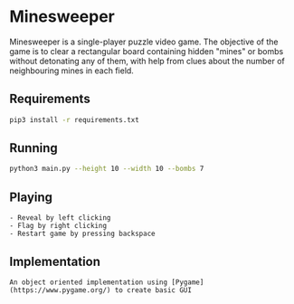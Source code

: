 # Minesweeper

Minesweeper is a single-player puzzle video game. The objective of the game is to clear a rectangular board containing hidden "mines" or bombs without detonating any of them, with help from clues about the number of neighbouring mines in each field.

## Requirements

```sh
pip3 install -r requirements.txt
```

## Running

```sh
python3 main.py --height 10 --width 10 --bombs 7
```

## Playing

    - Reveal by left clicking
    - Flag by right clicking
    - Restart game by pressing backspace

## Implementation

    An object oriented implementation using [Pygame](https://www.pygame.org/) to create basic GUI
